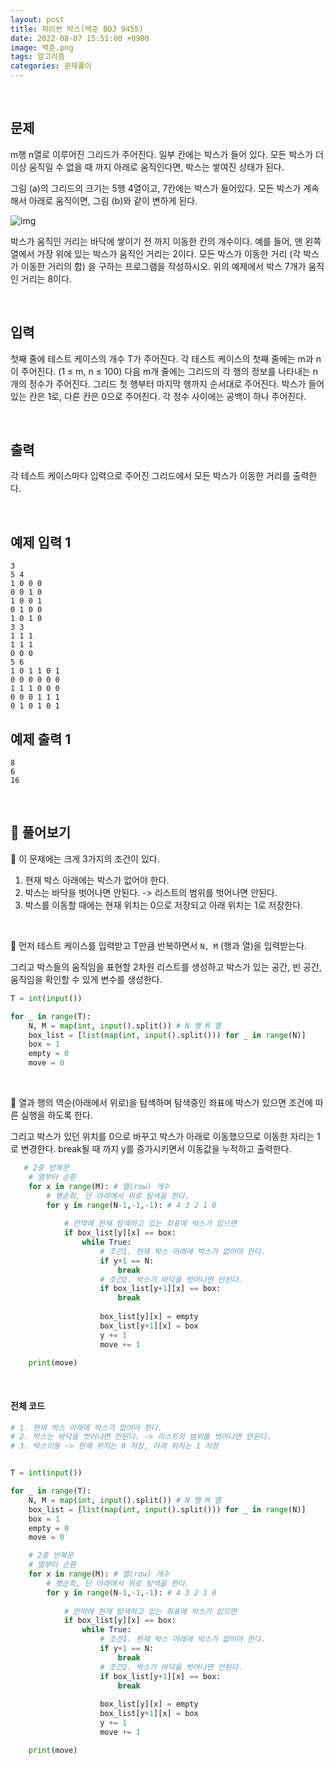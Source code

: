 ```yaml
---
layout: post
title: 파이썬 박스(백준 BOJ 9455)
date: 2022-08-07 15:51:00 +0900
image: 백준.png
tags: 알고리즘
categories: 문제풀이
---
```


<br>

## 문제

m행 n열로 이루어진 그리드가 주어진다. 일부 칸에는 박스가 들어 있다. 모든 박스가 더 이상 움직일 수 없을 때 까지 아래로 움직인다면, 박스는 쌓여진 상태가 된다.

그림 (a)의 그리드의 크기는 5행 4열이고, 7칸에는 박스가 들어있다. 모든 박스가 계속해서 아래로 움직이면, 그림 (b)와 같이 변하게 된다.

![img](https://www.acmicpc.net/upload/images/box.png)

박스가 움직인 거리는 바닥에 쌓이기 전 까지 이동한 칸의 개수이다. 예를 들어, 맨 왼쪽 열에서 가장 위에 있는 박스가 움직인 거리는 2이다. 모든 박스가 이동한 거리 (각 박스가 이동한 거리의 합) 을 구하는 프로그램을 작성하시오. 위의 예제에서 박스 7개가 움직인 거리는 8이다.

<br>

## 입력

첫째 줄에 테스트 케이스의 개수 T가 주어진다. 각 테스트 케이스의 첫째 줄에는 m과 n이 주어진다. (1 ≤ m, n ≤ 100) 다음 m개 줄에는 그리드의 각 행의 정보를 나타내는 n개의 정수가 주어진다. 그리드 첫 행부터 마지막 행까지 순서대로 주어진다. 박스가 들어있는 칸은 1로, 다른 칸은 0으로 주어진다. 각 정수 사이에는 공백이 하나 주어진다.

<br>

## 출력

각 테스트 케이스마다 입력으로 주어진 그리드에서 모든 박스가 이동한 거리를 출력한다.

<br>

## 예제 입력 1

```
3
5 4
1 0 0 0
0 0 1 0
1 0 0 1
0 1 0 0
1 0 1 0
3 3
1 1 1
1 1 1
0 0 0
5 6
1 0 1 1 0 1
0 0 0 0 0 0
1 1 1 0 0 0
0 0 0 1 1 1
0 1 0 1 0 1
```

## 예제 출력 1

```
8
6
16
```

<br>

## 📝 풀어보기

📌 이 문제에는 크게 3가지의 조건이 있다. 

1. 현재 박스 아래에는 박스가 없어야 한다.
2. 박스는 바닥을 벗어나면 안된다. -> 리스트의 범위를 벗어나면 안된다.
3. 박스를 이동할 때에는 현재 위치는 0으로 저장되고 아래 위치는 1로 저장한다.

<br>

📌 먼저 테스트 케이스를 입력받고 T만큼 반복하면서 `N, M` (행과 열)을 입력받는다.

그리고 박스들의 움직임을 표현할 2차원 리스트를 생성하고 박스가 있는 공간, 빈 공간, 움직임을 확인할 수 있게 변수를 생성한다.

``` python
T = int(input())

for _ in range(T):
    N, M = map(int, input().split()) # N 행 M 열
    box_list = [list(map(int, input().split())) for _ in range(N)] 
    box = 1
    empty = 0
    move = 0
```

<br>

📌 열과 행의 역순(아래에서 위로)을 탐색하며 탐색중인 좌표에 박스가 있으면 조건에 따른 실행을 하도록 한다.

그리고 박스가 있던 위치를 0으로 바꾸고 박스가 아래로 이동했으므로 이동한 자리는 1로 변경한다. break될 때 까지 y를 증가시키면서 이동값을 누적하고 출력한다.

``` python
   # 2중 반복문
    # 열부터 순환
    for x in range(M): # 열(row) 개수
        # 행순회, 단 아래에서 위로 탐색을 한다.
        for y in range(N-1,-1,-1): # 4 3 2 1 0
            
            # 만약에 현재 탐색하고 있는 좌표에 박스가 있으면
            if box_list[y][x] == box:
                while True:
                    # 조건1. 현재 박스 아래에 박스가 없어야 한다.
                    if y+1 == N:
                        break
                    # 조건2. 박스가 바닥을 벗어나면 안된다.
                    if box_list[y+1][x] == box:
                        break
                
                    box_list[y][x] = empty
                    box_list[y+1][x] = box
                    y += 1
                    move += 1

    print(move)
```

<br>

#### 전체 코드

``` python
# 1. 현재 박스 아래에 박스가 없어야 한다.
# 2. 박스는 바닥을 벗어나면 안된다. -> 리스트의 범위를 벗어나면 안된다.
# 3. 박스이동 -> 현재 위치는 0 저장, 아래 위치는 1 저장


T = int(input())

for _ in range(T):
    N, M = map(int, input().split()) # N 행 M 열
    box_list = [list(map(int, input().split())) for _ in range(N)] 
    box = 1
    empty = 0
    move = 0

    # 2중 반복문
    # 열부터 순환
    for x in range(M): # 열(row) 개수
        # 행순회, 단 아래에서 위로 탐색을 한다.
        for y in range(N-1,-1,-1): # 4 3 2 1 0
            
            # 만약에 현재 탐색하고 있는 좌표에 박스가 있으면
            if box_list[y][x] == box:
                while True:
                    # 조건1. 현재 박스 아래에 박스가 없어야 한다.
                    if y+1 == N:
                        break
                    # 조건2. 박스가 바닥을 벗어나면 안된다.
                    if box_list[y+1][x] == box:
                        break
                
                    box_list[y][x] = empty
                    box_list[y+1][x] = box
                    y += 1
                    move += 1

    print(move)
```

<br>
